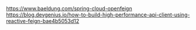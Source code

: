 https://www.baeldung.com/spring-cloud-openfeign
https://blog.devgenius.io/how-to-build-high-performance-api-client-using-reactive-feign-bae4b5053d12